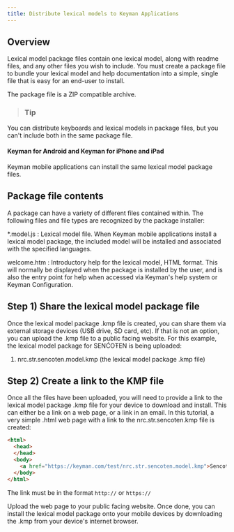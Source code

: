 ```yaml
---
title: Distribute lexical models to Keyman Applications
---
```


## Overview

Lexical model package files contain one lexical model, along with readme
files, and any other files you wish to include. You must create a
package file to bundle your lexical model and help documentation into a
simple, single file that is easy for an end-user to install.

The package file is a ZIP compatible archive.

> ### Tip
You can distribute keyboards and lexical models in package files, but
you can't include both in the same package file.

#### Keyman for Android and Keyman for iPhone and iPad

Keyman mobile applications can install the same lexical model package
files.

## Package file contents

A package can have a variety of different files contained within. The
following files and file types are recognized by the package installer:

\*.model.js
:   Lexical model file. When Keyman mobile applications install a
    lexical model package, the included model will be installed and
    associated with the specified languages.

welcome.htm
:   Introductory help for the lexical model, HTML format. This will
    normally be displayed when the package is installed by the user, and
    is also the entry point for help when accessed via Keyman's help
    system or Keyman Configuration.

## Step 1) Share the lexical model package file

Once the lexical model package .kmp file is created, you can share them
via external storage devices (USB drive, SD card, etc). If that is not
an option, you can upload the .kmp file to a public facing website. For
this example, the lexical model package for SENĆOŦEN is being uploaded:

1.  nrc.str.sencoten.model.kmp (the lexical model package .kmp file)

## Step 2) Create a link to the KMP file

Once all the files have been uploaded, you will need to provide a link
to the lexical model package .kmp file for your device to download and
install. This can either be a link on a web page, or a link in an email.
In this tutorial, a very simple .html web page with a link to the
nrc.str.sencoten.kmp file is created:

```html
<html>
  <head>
  </head>
  <body>
    <a href="https://keyman.com/test/nrc.str.sencoten.model.kmp">Sencoten Lexical Model Package</a>
  </body>
</html>
```

The link must be in the format `http://` or `https://`

Upload the web page to your public facing website. Once done, you can
install the lexical model package onto your mobile devices by
downloading the .kmp from your device's internet browser.
